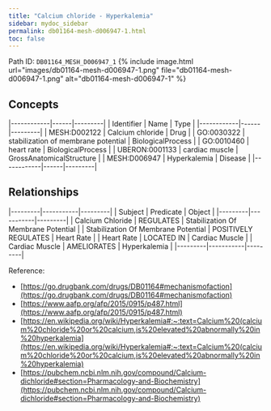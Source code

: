 ```yaml
---
title: "Calcium chloride - Hyperkalemia"
sidebar: mydoc_sidebar
permalink: db01164-mesh-d006947-1.html
toc: false 
---
```



Path ID: `DB01164_MESH_D006947_1`
{% include image.html url="images/db01164-mesh-d006947-1.png" file="db01164-mesh-d006947-1.png" alt="db01164-mesh-d006947-1" %}

## Concepts

|------------|------|---------|
| Identifier | Name | Type    |
|------------|------|---------|
| MESH:D002122 | Calcium chloride | Drug |
| GO:0030322 | stabilization of membrane potential | BiologicalProcess |
| GO:0010460 | heart rate | BiologicalProcess |
| UBERON:0001133 | cardiac muscle | GrossAnatomicalStructure |
| MESH:D006947 | Hyperkalemia | Disease |
|------------|------|---------|

## Relationships

|---------|-----------|---------|
| Subject | Predicate | Object  |
|---------|-----------|---------|
| Calcium Chloride | REGULATES | Stabilization Of Membrane Potential |
| Stabilization Of Membrane Potential | POSITIVELY REGULATES | Heart Rate |
| Heart Rate | LOCATED IN | Cardiac Muscle |
| Cardiac Muscle | AMELIORATES | Hyperkalemia |
|---------|-----------|---------|

Reference: 
  - [https://go.drugbank.com/drugs/DB01164#mechanismofaction](https://go.drugbank.com/drugs/DB01164#mechanismofaction)
  - [https://www.aafp.org/afp/2015/0915/p487.html](https://www.aafp.org/afp/2015/0915/p487.html)
  - [https://en.wikipedia.org/wiki/Hyperkalemia#:~:text=Calcium%20(calcium%20chloride%20or%20calcium,is%20elevated%20abnormally%20in%20hyperkalemia](https://en.wikipedia.org/wiki/Hyperkalemia#:~:text=Calcium%20(calcium%20chloride%20or%20calcium,is%20elevated%20abnormally%20in%20hyperkalemia)
  - [https://pubchem.ncbi.nlm.nih.gov/compound/Calcium-dichloride#section=Pharmacology-and-Biochemistry](https://pubchem.ncbi.nlm.nih.gov/compound/Calcium-dichloride#section=Pharmacology-and-Biochemistry)
